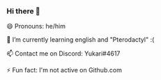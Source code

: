 ### Hi there 👋

😄 Pronouns: he/him

🌱 I’m currently learning english and "Pterodactyl" :(

📫 Contact me on Discord: Yukari#4617

⚡ Fun fact: I'm not active on Github.com

<!--
**leyukari/leyukari** is a ✨ _special_ ✨ repository because its `README.md` (this file) appears on your GitHub profile.

Here are some ideas to get you started:

- 🔭 I’m currently working on ...
- 👯 I’m looking to collaborate on ...
- 🤔 I’m looking for help with ...
- 💬 Ask me about ...

-->
